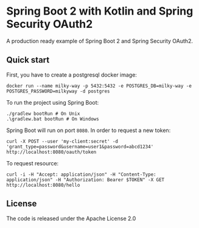 # Spring Boot 2 with Kotlin and Spring Security OAuth2
A production ready example of Spring Boot 2 and Spring Security OAuth2.

## Quick start
First, you have to create a postgresql docker image:
~~~
docker run --name milky-way -p 5432:5432 -e POSTGRES_DB=milky-way -e POSTGRES_PASSWORD=milkyway -d postgres
~~~

To run the project using Spring Boot:
~~~
./gradlew bootRun # On Unix
.\gradlew.bat bootRun # On Windows
~~~

Spring Boot will run on port `8080`. In order to request a new token:
~~~
curl -X POST --user 'my-client:secret' -d 'grant_type=password&username=user1&password=abcd1234' http://localhost:8080/oauth/token
~~~

To request resource:
~~~
curl -i -H "Accept: application/json" -H "Content-Type: application/json" -H "Authorization: Bearer $TOKEN" -X GET http://localhost:8080/hello
~~~

## License
The code is released under the Apache License 2.0
